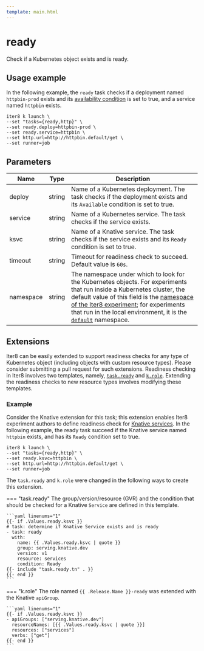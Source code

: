 ```yaml
---
template: main.html
---
```


# ready

Check if a Kubernetes object exists and is ready.

## Usage example
In the following example, the `ready` task checks if a deployment named `httpbin-prod` exists and its [availability condition](https://kubernetes.io/docs/concepts/workloads/controllers/deployment/) is set to true, and a service named `httpbin` exists.
```shell
iter8 k launch \
--set "tasks={ready,http}" \
--set ready.deploy=httpbin-prod \
--set ready.service=httpbin \
--set http.url=http://httpbin.default/get \
--set runner=job
```

## Parameters

| Name | Type | Description |
| ---- | ---- | ----------- |
| deploy  | string | Name of a Kubernetes deployment. The task checks if the deployment exists and its `Available` condition is set to true. |
| service | string | Name of a Kubernetes service. The task checks if the service exists. |
| ksvc | string | Name of a Knative service. The task checks if the service exists and its `Ready` condition is set to true. |
| timeout | string | Timeout for readiness check to succeed. Default value is `60s`. |
| namespace | string | The namespace under which to look for the Kubernetes objects. For experiments that run inside a Kubernetes cluster, the default value of this field is the [namespace of the Iter8 experiment](../topics/group.md); for experiments that run in the local environment, it is the [`default`](https://kubernetes.io/docs/concepts/overview/working-with-objects/namespaces/) namespace. |


## Extensions

Iter8 can be easily extended to support readiness checks for any type of Kubernetes object (including objects with custom resource types). Please consider submitting a pull request for such extensions. Readiness checking in Iter8 involves two templates, namely, [`task.ready`](https://github.com/iter8-tools/iter8/blob/master/charts/iter8/templates/_task-ready.tpl) and [`k.role`](https://github.com/iter8-tools/iter8/blob/master/charts/iter8/templates/_k-role.tpl). Extending the readiness checks to new resource types involves modifying these templates.

### Example

Consider the Knative extension for this task; this extension enables Iter8 experiment authors to define readiness check for [Knative services](https://knative.dev/docs/serving). In the following example, the ready task succeed if the Knative service named `httpbin` exists, and has its `Ready` condition set to true.

```shell
iter8 k launch \
--set "tasks={ready,http}" \
--set ready.ksvc=httpbin \
--set http.url=http://httpbin.default/get \
--set runner=job
```

The `task.ready` and `k.role` were changed in the following ways to create this extension.

=== "task.ready"
    The group/version/resource (GVR) and the condition that should be checked for a Knative `Service` are defined in this template.

    ```yaml linenums="1"
    {{- if .Values.ready.ksvc }}
    # task: determine if Knative Service exists and is ready
    - task: ready
      with:
        name: {{ .Values.ready.ksvc | quote }}
        group: serving.knative.dev
        version: v1
        resource: services
        condition: Ready
    {{- include "task.ready.tn" . }}
    {{- end }}
    ```

=== "k.role"
    The role named `{{ .Release.Name }}-ready` was extended with the Knative `apiGroup`.

    ```yaml linenums="1"
    {{- if .Values.ready.ksvc }}
    - apiGroups: ["serving.knative.dev"]
      resourceNames: [{{ .Values.ready.ksvc | quote }}]
      resources: ["services"]
      verbs: ["get"]
    {{- end }}
    ```
